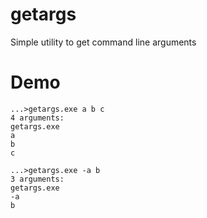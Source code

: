 # getargs
Simple utility to get command line arguments

# Demo
```
...>getargs.exe a b c
4 arguments:
getargs.exe
a
b
c

...>getargs.exe -a b
3 arguments:
getargs.exe
-a
b
```
